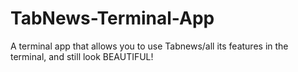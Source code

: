 # TabNews-Terminal-App
A terminal app that allows you to use Tabnews/all its features in the terminal, and still look BEAUTIFUL!
